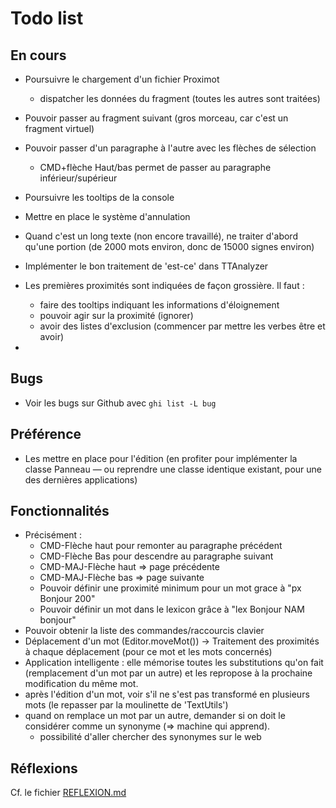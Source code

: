 # Todo list

## En cours


* Poursuivre le chargement d'un fichier Proximot
  - dispatcher les données du fragment (toutes les autres sont traitées)  
* Pouvoir passer au fragment suivant (gros morceau, car c'est un fragment virtuel)

* Pouvoir passer d'un paragraphe à l'autre avec les flèches de sélection
  + CMD+flèche Haut/bas permet de passer au paragraphe inférieur/supérieur
* Poursuivre les tooltips de la console
* Mettre en place le système d'annulation
* Quand c'est un long texte (non encore travaillé), ne traiter d'abord qu'une portion (de 2000 mots environ, donc de 15000 signes environ)
* Implémenter le bon traitement de 'est-ce' dans TTAnalyzer
* Les premières proximités sont indiquées de façon grossière. Il faut :
  - faire des tooltips indiquant les informations d'éloignement
  - pouvoir agir sur la proximité (ignorer)
  - avoir des listes d'exclusion (commencer par mettre les verbes être et avoir)
* 

## Bugs

* Voir les bugs sur Github avec `ghi list -L bug`

## Préférence

* Les mettre en place pour l'édition (en profiter pour implémenter la classe Panneau — ou reprendre une classe identique existant, pour une des dernières applications)

## Fonctionnalités

* Précisément :
  - CMD-Flèche haut pour remonter au paragraphe précédent
  - CMD-Flèche Bas pour descendre au paragraphe suivant
  - CMD-MAJ-Flèche haut => page précédente
  - CMD-MAJ-Flèche bas  => page suivante
  - Pouvoir définir une proximité minimum pour un mot grace à "px Bonjour 200"
  - Pouvoir définir un mot dans le lexicon grâce à "lex Bonjour NAM bonjour"
* Pouvoir obtenir la liste des commandes/raccourcis clavier
* Déplacement d'un mot (Editor.moveMot())
  -> Traitement des proximités à chaque déplacement (pour ce mot et les mots concernés)
* Application intelligente : elle mémorise toutes les substitutions qu'on fait (remplacement d'un mot par un autre) et les repropose à la prochaine modification du même mot.
* après l'édition d'un mot, voir s'il ne s'est pas transformé en plusieurs mots (le repasser par la moulinette de 'TextUtils')
* quand on remplace un mot par un autre, demander si on doit le considérer comme un synonyme (=> machine qui apprend).
  + possibilité d'aller chercher des synonymes sur le web

<a name="reflexions"></a>

## Réflexions

Cf. le fichier [REFLEXION.md](file:///./REFLEXION.md)
